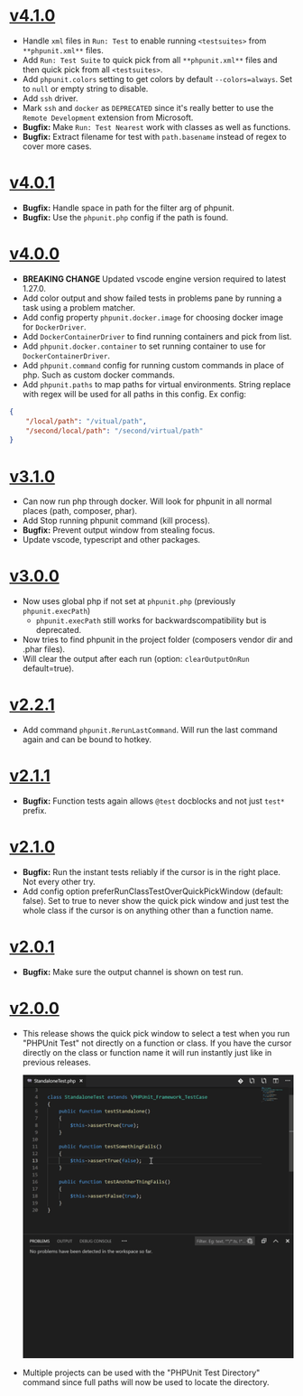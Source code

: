 # [v4.1.0](https://github.com/elonmallin/vscode-phpunit/releases/tag/v4.1.0)
- Handle `xml` files in `Run: Test` to enable running `<testsuites>` from `**phpunit.xml**` files.
- Add `Run: Test Suite` to quick pick from all `**phpunit.xml**` files and then quick pick from all `<testsuites>`.
- Add `phpunit.colors` setting to get colors by default `--colors=always`. Set to `null` or empty string to disable.
- Add `ssh` driver.
- Mark `ssh` and `docker` as `DEPRECATED` since it's really better to use the `Remote Development` extension from Microsoft.
- **Bugfix:** Make `Run: Test Nearest` work with classes as well as functions.
- **Bugfix:** Extract filename for test with `path.basename` instead of regex to cover more cases.

# [v4.0.1](https://github.com/elonmallin/vscode-phpunit/releases/tag/v4.0.1)
- **Bugfix:** Handle space in path for the filter arg of phpunit.
- **Bugfix:** Use the `phpunit.php` config if the path is found.

# [v4.0.0](https://github.com/elonmallin/vscode-phpunit/releases/tag/v4.0.0)
- **BREAKING CHANGE** Updated vscode engine version required to latest 1.27.0.
- Add color output and show failed tests in problems pane by running a task using a problem matcher.
- Add config property `phpunit.docker.image` for choosing docker image for `DockerDriver`.
- Add `DockerContainerDriver` to find running containers and pick from list.
- Add `phpunit.docker.container` to set running container to use for `DockerContainerDriver`.
- Add `phpunit.command` config for running custom commands in place of php. Such as custom docker commands.
- Add `phpunit.paths` to map paths for virtual environments. String replace with regex will be used for all paths in this config. Ex config:
```json
{
    "/local/path": "/vitual/path",
    "/second/local/path": "/second/virtual/path"
}
```

# [v3.1.0](https://github.com/elonmallin/vscode-phpunit/releases/tag/v3.1.0)
- Can now run php through docker. Will look for phpunit in all normal places (path, composer, phar).
- Add Stop running phpunit command (kill process).
- **Bugfix:** Prevent output window from stealing focus.
- Update vscode, typescript and other packages.

# [v3.0.0](https://github.com/elonmallin/vscode-phpunit/releases/tag/v3.0.0)
- Now uses global php if not set at `phpunit.php` (previously `phpunit.execPath`)
  - `phpunit.execPath` still works for backwardscompatibility but is deprecated.
- Now tries to find phpunit in the project folder (composers vendor dir and .phar files).
- Will clear the output after each run (option: `clearOutputOnRun` default=true).

# [v2.2.1](https://github.com/elonmallin/vscode-phpunit/releases/tag/v2.2.1)
- Add command `phpunit.RerunLastCommand`. Will run the last command again and can be bound to hotkey.

# [v2.1.1](https://github.com/elonmallin/vscode-phpunit/releases/tag/v2.1.1)
- **Bugfix:** Function tests again allows `@test` docblocks and not just `test*` prefix.

# [v2.1.0](https://github.com/elonmallin/vscode-phpunit/releases/tag/v2.1.0)
- **Bugfix:** Run the instant tests reliably if the cursor is in the right place. Not every other try.
- Add config option preferRunClassTestOverQuickPickWindow (default: false). Set to true to never show the quick pick window and just test the whole class if the cursor is on anything other than a function name.

# [v2.0.1](https://github.com/elonmallin/vscode-phpunit/releases/tag/v2.0.1)
- **Bugfix:** Make sure the output channel is shown on test run.

# [v2.0.0](https://github.com/elonmallin/vscode-phpunit/releases/tag/v2.0.0)
- This release shows the quick pick window to select a test when you run "PHPUnit Test" not directly on a function or class. If you have the cursor directly on the class or function name it will run instantly just like in previous releases.

  ![vscode-phpunit-quick-pick](images/vscode-phpunit-quick-pick.gif)

- Multiple projects can be used with the "PHPUnit Test Directory" command since full paths will now be used to locate the directory.
